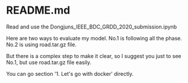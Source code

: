 # README.md

Read and use the Dongjuns_IEEE_BDC_GRDD_2020_submission.ipynb    

Here are two ways to evaluate my model.
No.1 is following all the phase. No.2 is using road.tar.gz file.

But there is a complex step to make it clear, so I suggest you just to see No.1,
but use road.tar.gz file easily.

You can go section '1. Let's go with docker' directly.
